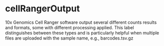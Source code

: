 # cellRangerOutput
10x Genomics Cell Ranger software output several different counts results and formats, some with different processing applied. This label distinguishes between these types and is particularly helpful when multiple files are uploaded with the sample name, e.g., barcodes.tsv.gz
